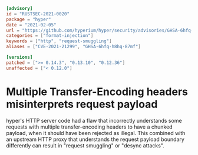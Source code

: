 ```toml
[advisory]
id = "RUSTSEC-2021-0020"
package = "hyper"
date = "2021-02-05"
url = "https://github.com/hyperium/hyper/security/advisories/GHSA-6hfq-h8hq-87mf"
categories = ["format-injection"]
keywords = ["http", "request-smuggling"]
aliases = ["CVE-2021-21299", "GHSA-6hfq-h8hq-87mf"]

[versions]
patched = [">= 0.14.3", "0.13.10", "0.12.36"]
unaffected = ["< 0.12.0"]
```

# Multiple Transfer-Encoding headers misinterprets request payload

hyper's HTTP server code had a flaw that incorrectly understands some requests
with multiple transfer-encoding headers to have a chunked payload, when it
should have been rejected as illegal. This combined with an upstream HTTP proxy
that understands the request payload boundary differently can result in
"request smuggling" or "desync attacks".
